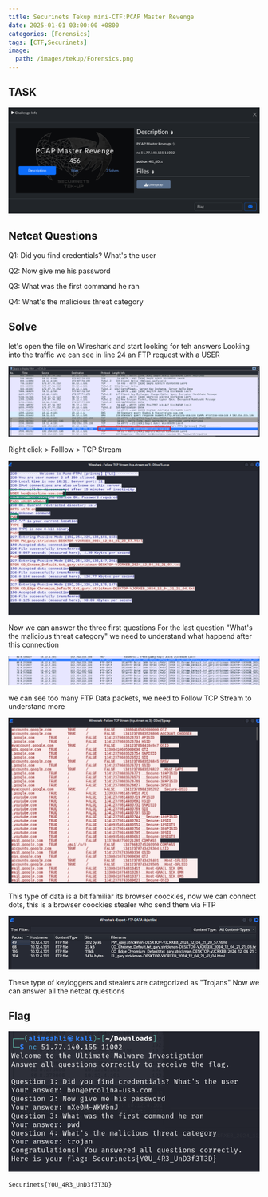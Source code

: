 ```yaml
---
title: Securinets Tekup mini-CTF:PCAP Master Revenge
date: 2025-01-01 03:00:00 +0800
categories: [Forensics]
tags: [CTF,Securinets]
image:
  path: /images/tekup/Forensics.png
---
```

## TASK 

  <img src="/images/tekup/PCAP_Master_Revenge/task.png" alt="Securinets" style="width: auto; height: auto; margin-right: 10%;" />

## Netcat Questions
Q1: Did you find credentials? What's the user

Q2: Now give me his password

Q3: What was the first command he ran

Q4: What's the malicious threat category

## Solve
let's open the file on Wireshark and start looking for teh answers
Looking into the traffic we can see in line 24 an FTP request with a USER 

  <img src="/images/tekup/PCAP_Master_Revenge/user.png" alt="Securinets" style="width: auto; height: auto; margin-right: 10%;" />

Right click > Folllow > TCP Stream 

  <img src="/images/tekup/PCAP_Master_Revenge/three.png" alt="Securinets" style="width: auto; height: auto; margin-right: 10%;" />

Now we can answer the three first questions
For the last question "What's the malicious threat category" we need to understand what happend after this connection

  <img src="/images/tekup/PCAP_Master_Revenge/data.png" alt="Securinets" style="width: auto; height: auto; margin-right: 10%;" />

we can see too many FTP Data packets, we need to Follow TCP Stream to understand more 

  <img src="/images/tekup/PCAP_Master_Revenge/coockies.png" alt="Securinets" style="width: auto; height: auto; margin-right: 10%;" />

This type of data is a bit familiar its browser coockies, now we can connect dots, this is a browser coockies stealer who send them via FTP 

  <img src="/images/tekup/PCAP_Master_Revenge/ftp.png" alt="Securinets" style="width: auto; height: auto; margin-right: 10%;" />

These type of keyloggers and stealers are categorized as "Trojans"
Now we can answer all the netcat questions

## Flag

  <img src="/images/tekup/PCAP_Master_Revenge/flag.png" alt="Securinets" style="width: auto; height: auto; margin-right: 10%;" />

```
Securinets{Y0U_4R3_UnD3f3T3D}
```
